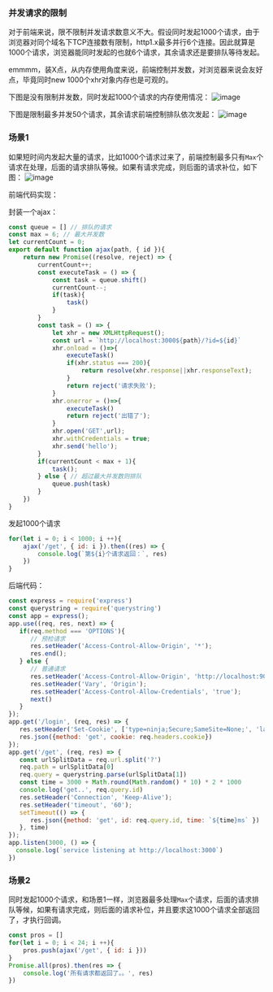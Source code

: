### 并发请求的限制
对于前端来说，限不限制并发请求数意义不大。假设同时发起1000个请求，由于浏览器对同个域名下TCP连接数有限制，http1.x最多并行6个连接。因此就算是1000个请求，浏览器能同时发起的也就6个请求，其余请求还是要排队等待发起。

emmmm，装X点，从内存使用角度来说，前端控制并发数，对浏览器来说会友好点，毕竟同时new 1000个xhr对象内存也是可观的。

下图是没有限制并发数，同时发起1000个请求的内存使用情况：
![image](https://github.com/lizuncong/Front-End-Development-Notes/blob/master/resource/request.png)

下图是限制最多并发50个请求，其余请求前端控制排队依次发起：
![image](https://github.com/lizuncong/Front-End-Development-Notes/blob/master/resource/request03.png)


### 场景1 
如果短时间内发起大量的请求，比如1000个请求过来了，前端控制最多只有`Max`个请求在处理，后面的请求排队等候。如果有请求完成，则后面的请求补位，如下图：
![image](https://github.com/lizuncong/Front-End-Development-Notes/blob/master/resource/request01.png)

前端代码实现：

封装一个ajax：
```js
const queue = [] // 排队的请求
const max = 6; // 最大并发数
let currentCount = 0; 
export default function ajax(path, { id }){
    return new Promise((resolve, reject) => {
        currentCount++;
        const executeTask = () => {
            const task = queue.shift()
            currentCount--;
            if(task){
                task()
            }
        }
        const task = () => {
            let xhr = new XMLHttpRequest();
            const url = `http://localhost:3000${path}/?id=${id}`
            xhr.onload = ()=>{
                executeTask()
                if(xhr.status === 200){
                    return resolve(xhr.response||xhr.responseText);
                }
                return reject('请求失败');
            }
            xhr.onerror = ()=>{
                executeTask()
                return reject('出错了');
            }
            xhr.open('GET',url);
            xhr.withCredentials = true; 
            xhr.send('hello');
        }
        if(currentCount < max + 1){
            task();
        } else { // 超过最大并发数则排队
            queue.push(task)
        }
    })
}
```
发起1000个请求
```js
for(let i = 0; i < 1000; i ++){
    ajax('/get', { id: i }).then((res) => {
        console.log(`第${i}个请求返回：`, res)
    })
}
```

后端代码：
```js
const express = require('express')
const querystring = require('querystring')
const app = express();
app.use((req, res, next) => {
   if(req.method === 'OPTIONS'){
      // 预检请求
      res.setHeader('Access-Control-Allow-Origin', '*');
      res.end();
   } else {
      // 普通请求
      res.setHeader('Access-Control-Allow-Origin', 'http://localhost:9001');
      res.setHeader('Vary', 'Origin');
      res.setHeader('Access-Control-Allow-Credentials', 'true');
      next()
   }
});
app.get('/login', (req, res) => {
   res.setHeader('Set-Cookie', ['type=ninja;Secure;SameSite=None;', 'language=javascript;Secure', 'name=lzc;SameSite=Strict']);
   res.json({method: 'get', cookie: req.headers.cookie})
});
app.get('/get', (req, res) => {
   const urlSplitData = req.url.split('?')
   req.path = urlSplitData[0]
   req.query = querystring.parse(urlSplitData[1])
   const time = 3000 + Math.round(Math.random() * 10) * 2 * 1000
   console.log('get..', req.query.id)
   res.setHeader('Connection', 'Keep-Alive');
   res.setHeader('timeout', '60');
   setTimeout(() => {
      res.json({method: 'get', id: req.query.id, time: `${time}ms` })
   }, time)
});
app.listen(3000, () => {
  console.log(`service listening at http://localhost:3000`)
})
```


### 场景2 
同时发起1000个请求，和场景1一样，浏览器最多处理`Max`个请求，后面的请求排队等候，如果有请求完成，则后面的请求补位，并且要求这1000个请求全部返回了，才执行回调。
```js
const pros = []
for(let i = 0; i < 24; i ++){
    pros.push(ajax('/get', { id: i }))
}
Promise.all(pros).then(res => {
    console.log('所有请求都返回了。。', res)
})
```